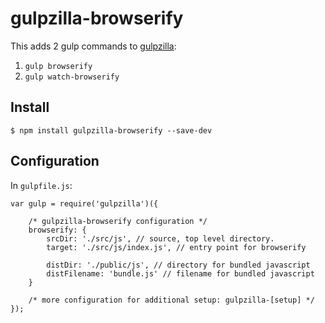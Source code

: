 # gulpzilla-browserify

This adds 2 gulp commands to [gulpzilla](https://github.com/blacktangent/gulpzilla):

1. `gulp browserify`
2. `gulp watch-browserify`

## Install

    $ npm install gulpzilla-browserify --save-dev   
    
## Configuration          

In `gulpfile.js`:

```
var gulp = require('gulpzilla')({

	/* gulpzilla-browserify configuration */  
	browserify: {
        srcDir: './src/js', // source, top level directory.
        target: './src/js/index.js', // entry point for browserify

        distDir: './public/js', // directory for bundled javascript
        distFilename: 'bundle.js' // filename for bundled javascript
    }
    
    /* more configuration for additional setup: gulpzilla-[setup] */
});
```
